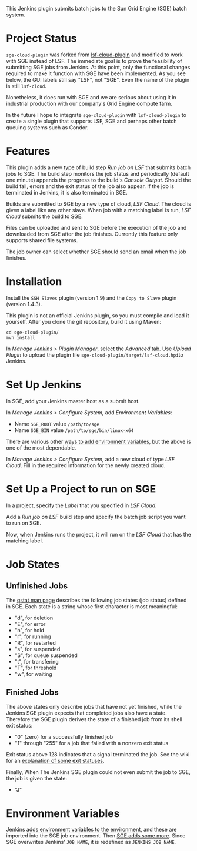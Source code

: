 This Jenkins plugin submits batch jobs to the Sun Grid Engine (SGE) batch system.

# Project Status

`sge-cloud-plugin` was forked from [lsf-cloud-plugin](https://github.com/jenkinsci/lsf-cloud-plugin) and modified to work with SGE instead of LSF.  The immediate goal is to prove the feasibility of submitting SGE jobs from Jenkins.  At this point, only the functional changes required to make it function with SGE have been implemented.  As you see below, the GUI labels still say "LSF", not "SGE".  Even the name of the plugin is still `lsf-cloud`.

Nonetheless, it does run with SGE and we are serious about using it in industrial production with our company's Grid Engine compute farm.

In the future I hope to integrate `sge-cloud-plugin` with `lsf-cloud-plugin` to create a single plugin that supports LSF, SGE and perhaps other batch queuing systems such as Condor.
 
# Features

This plugin adds a new type of build step *Run job on LSF* that submits batch jobs to SGE. The build step monitors the job status and periodically (default one minute) appends the progress to the build's *Console Output*. Should the build fail, errors and the exit status of the job also appear. If the job is terminated in Jenkins, it is also terminated in SGE.

Builds are submitted to SGE by a new type of cloud, *LSF Cloud*.  The cloud is given a label like any other slave.  When job with a matching label is run, *LSF Cloud* submits the build to SGE.

Files can be uploaded and sent to SGE before the execution of the job and downloaded from SGE after the job finishes.  	Currently this feature only supports shared file systems.

The job owner can select whether SGE should send an email when the job finishes.

# Installation

Install the `SSH Slaves` plugin (version 1.9) and the `Copy to Slave` plugin (version 1.4.3).

This plugin is not an official Jenkins plugin, so you must compile and load it yourself.  After you clone the git repository, build it using Maven:

    cd sge-cloud-plugin/
    mvn install

In *Manage Jenkins > Plugin Manager*, select the *Advanced* tab.  Use *Upload Plugin* to upload the plugin file `sge-cloud-plugin/target/lsf-cloud.hpi`to Jenkins.

# Set Up Jenkins

In SGE, add your Jenkins master host as a submit host.

In *Manage Jenkins > Configure System*, add *Environment Variables*:

* Name `SGE_ROOT` value `/path/to/sge`
* Name `SGE_BIN` value `/path/to/sge/bin/linux-x64`

There are various other [ways to add environment variables](http://stackoverflow.com/questions/5818403/jenkins-hudson-environment-variables/), but the above is one of the most dependable.

In *Manage Jenkins > Configure System*, add a new cloud of type *LSF Cloud*.  Fill in the required information for the newly created cloud.

# Set Up a Project to run on SGE

In a project, specify the *Label* that you specified in *LSF Cloud*.

Add a *Run job on LSF* build step and specify the batch job script you want to run on SGE.

Now, when Jenkins runs the project, it will run on the *LSF Cloud* that has the matching label.

# Job States

## Unfinished Jobs

The [qstat man page](http://gridscheduler.sourceforge.net/htmlman/htmlman1/qstat.html) describes the following job states (job status) defined in SGE.  Each state is a string whose first character is most meaningful:

* "d", for deletion
* "E", for error
* "h", for hold
* "r", for running
* "R", for restarted
* "s", for suspended
* "S", for queue suspended
* "t", for transfering
* "T", for threshold
* "w", for waiting

## Finished Jobs

The above states only describe jobs that have not yet finished, while the Jenkins SGE plugin expects that completed jobs also have a state.  Therefore the SGE plugin derives the state of a finished job from its shell exit status:

* "0" (zero) for a successfully finished job
* "1" through "255" for a job that failed with a nonzero exit status

Exit status above 128 indicates that a signal terminated the job.  See the wiki for an [explanation of some exit statuses](https://github.com/jmcgeheeiv/sge-cloud-plugin/wiki/Job-Exit-Status).

Finally, When The Jenkins SGE plugin could not even submit the job to SGE, the job is given the state:

* "J"

# Environment Variables

Jenkins [adds environment variables to the environment](https://wiki.jenkins-ci.org/display/JENKINS/Building+a+software+project#Buildingasoftwareproject-JenkinsSetEnvironmentVariables), and these are imported into the SGE job environment.  Then [SGE adds some more](http://gridscheduler.sourceforge.net/htmlman/htmlman1/qsub.html).  Since SGE overwrites Jenkins' `JOB_NAME`, it is redefined as `JENKINS_JOB_NAME`.
